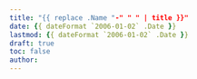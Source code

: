 ```yaml
---
title: "{{ replace .Name "-" " " | title }}"
date: {{ dateFormat `2006-01-02` .Date }}
lastmod: {{ dateFormat `2006-01-02` .Date }}
draft: true
toc: false
author:
---
```


